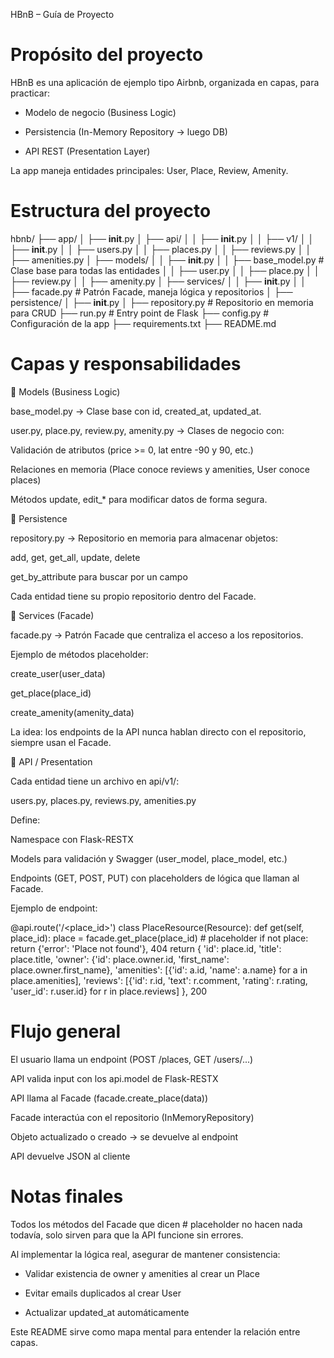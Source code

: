 HBnB – Guía de Proyecto

# Propósito del proyecto

HBnB es una aplicación de ejemplo tipo Airbnb, organizada en capas, para practicar:

- Modelo de negocio (Business Logic)

- Persistencia (In-Memory Repository → luego DB)

- API REST (Presentation Layer)

La app maneja entidades principales: User, Place, Review, Amenity.

# Estructura del proyecto

hbnb/
├── app/
│   ├── __init__.py
│   ├── api/
│   │   ├── __init__.py
│   │   ├── v1/
│   │       ├── __init__.py
│   │       ├── users.py
│   │       ├── places.py
│   │       ├── reviews.py
│   │       ├── amenities.py
│   ├── models/
│   │   ├── __init__.py
│   │   ├── base_model.py       # Clase base para todas las entidades
│   │   ├── user.py
│   │   ├── place.py
│   │   ├── review.py
│   │   ├── amenity.py
│   ├── services/
│   │   ├── __init__.py
│   │   ├── facade.py            # Patrón Facade, maneja lógica y repositorios
│   ├── persistence/
│       ├── __init__.py
│       ├── repository.py        # Repositorio en memoria para CRUD
├── run.py                       # Entry point de Flask
├── config.py                     # Configuración de la app
├── requirements.txt
├── README.md

# Capas y responsabilidades


🔹 Models (Business Logic)

base_model.py → Clase base con id, created_at, updated_at.

user.py, place.py, review.py, amenity.py → Clases de negocio con:

Validación de atributos (price >= 0, lat entre -90 y 90, etc.)

Relaciones en memoria (Place conoce reviews y amenities, User conoce places)

Métodos update, edit_* para modificar datos de forma segura.


🔹 Persistence

repository.py → Repositorio en memoria para almacenar objetos:

add, get, get_all, update, delete

get_by_attribute para buscar por un campo

Cada entidad tiene su propio repositorio dentro del Facade.


🔹 Services (Facade)

facade.py → Patrón Facade que centraliza el acceso a los repositorios.

Ejemplo de métodos placeholder:

create_user(user_data)

get_place(place_id)

create_amenity(amenity_data)

La idea: los endpoints de la API nunca hablan directo con el repositorio, siempre usan el Facade.


🔹 API / Presentation

Cada entidad tiene un archivo en api/v1/:

users.py, places.py, reviews.py, amenities.py

Define:

Namespace con Flask-RESTX

Models para validación y Swagger (user_model, place_model, etc.)

Endpoints (GET, POST, PUT) con placeholders de lógica que llaman al Facade.

Ejemplo de endpoint:

@api.route('/<place_id>')
class PlaceResource(Resource):
    def get(self, place_id):
        place = facade.get_place(place_id)  # placeholder
        if not place:
            return {'error': 'Place not found'}, 404
        return {
            'id': place.id,
            'title': place.title,
            'owner': {'id': place.owner.id, 'first_name': place.owner.first_name},
            'amenities': [{'id': a.id, 'name': a.name} for a in place.amenities],
            'reviews': [{'id': r.id, 'text': r.comment, 'rating': r.rating, 'user_id': r.user.id} for r in place.reviews]
        }, 200

# Flujo general

El usuario llama un endpoint (POST /places, GET /users/...)

API valida input con los api.model de Flask-RESTX

API llama al Facade (facade.create_place(data))

Facade interactúa con el repositorio (InMemoryRepository)

Objeto actualizado o creado → se devuelve al endpoint

API devuelve JSON al cliente


# Notas finales

Todos los métodos del Facade que dicen # placeholder no hacen nada todavía, solo sirven para que la API funcione sin errores.

Al implementar la lógica real, asegurar de mantener consistencia:

- Validar existencia de owner y amenities al crear un Place

- Evitar emails duplicados al crear User

- Actualizar updated_at automáticamente

Este README sirve como mapa mental para entender la relación entre capas.